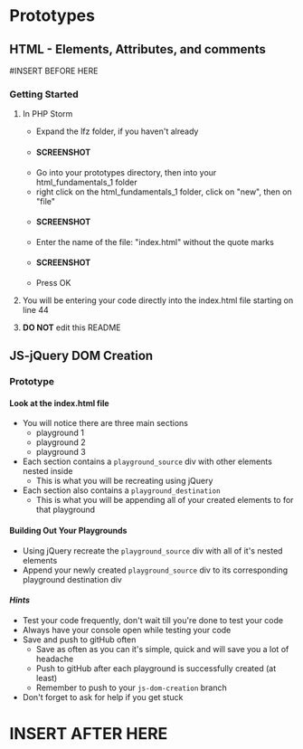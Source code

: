 # Prototypes

## HTML - Elements, Attributes, and comments

#INSERT BEFORE HERE


### Getting Started

1. In PHP Storm
	- Expand the lfz folder, if you haven't already
	- #### SCREENSHOT
	- Go into your prototypes directory, then into your html_fundamentals_1 folder
	- right click on the html_fundamentals_1 folder, click on "new", then on "file"
	- #### SCREENSHOT
	- Enter the name of the file: "index.html" without the quote marks
	- #### SCREENSHOT
	- Press OK

2. You will be entering your code directly into the index.html file starting on line 44

3. **DO NOT** edit this README

## JS-jQuery DOM Creation

### Prototype

#### Look at the index.html file

- You will notice there are three main sections
	- playground 1
	- playground 2
	- playground 3
- Each section contains a `playground_source` div with other elements nested inside
	- This is what you will be recreating using jQuery
- Each section also contains a `playground_destination`
	- This is what you will be appending all of your created elements to for that playground

#### Building Out Your Playgrounds

- Using jQuery recreate the `playground_source` div with all of it's nested elements
- Append your newly created `playground_source` div to its corresponding playground destination div

#### *Hints*

- Test your code frequently, don't wait till you're done to test your code
- Always have your console open while testing your code
- Save and push to gitHub often
	- Save as often as you can it's simple, quick and will save you a lot of headache
	- Push to gitHub after each playground is successfully created (at least)
	- Remember to push to your `js-dom-creation` branch
- Don't forget to ask for help if you get stuck

# INSERT AFTER HERE

